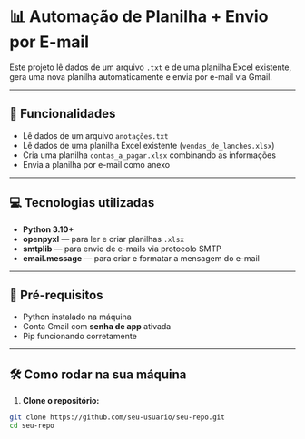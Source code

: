 # 📊 Automação de Planilha + Envio por E-mail

Este projeto lê dados de um arquivo `.txt` e de uma planilha Excel existente, gera uma nova planilha automaticamente e envia por e-mail via Gmail.

---

## 🚀 Funcionalidades

- Lê dados de um arquivo `anotações.txt`
- Lê dados de uma planilha Excel existente (`vendas_de_lanches.xlsx`)
- Cria uma planilha `contas_a_pagar.xlsx` combinando as informações
- Envia a planilha por e-mail como anexo

---

## 💻 Tecnologias utilizadas

- **Python 3.10+**
- **openpyxl** — para ler e criar planilhas `.xlsx`
- **smtplib** — para envio de e-mails via protocolo SMTP
- **email.message** — para criar e formatar a mensagem do e-mail

---

## 🧪 Pré-requisitos

- Python instalado na máquina
- Conta Gmail com **senha de app** ativada
- Pip funcionando corretamente

---

## 🛠 Como rodar na sua máquina

1. **Clone o repositório:**
```bash
git clone https://github.com/seu-usuario/seu-repo.git
cd seu-repo
